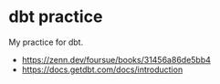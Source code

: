# dbt practice

My practice for dbt.

- https://zenn.dev/foursue/books/31456a86de5bb4
- https://docs.getdbt.com/docs/introduction

